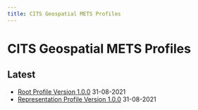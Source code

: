 ```yaml
---
title: CITS Geospatial METS Profiles
---
```

CITS Geospatial METS Profiles
=================

Latest
------
- [Root Profile Version 1.0.0](./E-ARK-GEOSPATIAL-ROOT.xml) 31-08-2021
- [Representation Profile Version 1.0.0](./E-ARK-GEOSPATIAL-REPRESENTATION.xml) 31-08-2021

